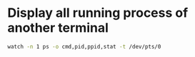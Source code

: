# Display all running process of another terminal

```bash
watch -n 1 ps -o cmd,pid,ppid,stat -t /dev/pts/0
```